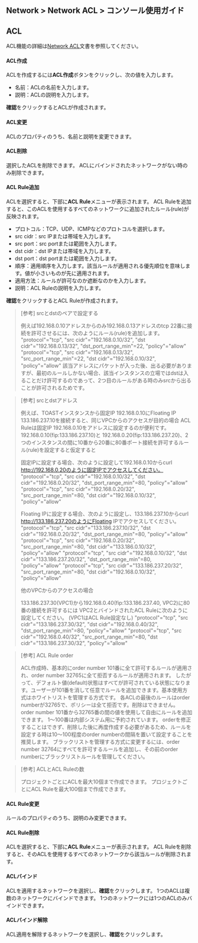 ## Network > Network ACL > コンソール使用ガイド

## ACL
ACL機能の詳細は[Network ACL](/Network/Network%20ACL/ko/overview/)文書を参照してください。

#### ACL作成
ACLを作成するには**ACL作成**ボタンをクリックし、次の値を入力します。

* 名前：ACLの名前を入力します。
* 説明：ACLの説明を入力します。

**確認**をクリックするとACLが作成されます。

#### ACL変更
ACLのプロパティのうち、名前と説明を変更できます。

#### ACL削除
選択したACLを削除できます。
ACLにバインドされたネットワークがない時のみ削除できます。

#### ACL Rule追加
ACLを選択すると、下部に**ACL Rule**メニューが表示されます。
ACL Ruleを追加すると、このACLを使用するすべてのネットワークに追加されたルール(rule)が反映されます。

* プロトコル：TCP、UDP、ICMPなどのプロトコルを選択します。
* src cidr：src IPまたは帯域を入力します。
* src port：src portまたは範囲を入力します。
* dst cidr：dst IPまたは帯域を入力します。
* dst port：dst portまたは範囲を入力します。
* 順序：適用順序を入力します。該当ルールが適用される優先順位を意味します。値が小さいものが先に適用されます。
* 適用方法：ルールが許可なのか遮断なのかを入力します。
* 説明：ACL Ruleの説明を入力します。

**確認**をクリックするとACL Ruleが作成されます。

> [参考] srcとdstのペアで設定する
>
> 例えば192.168.0.10アドレスからのみ192.168.0.13アドレスのtcp 22番に接続を許可させるには、次のようにルール(rule)を追加します。
> "protocol"="tcp", "src cidr"="192.168.0.10/32", "dst cidr"="192.168.0.13/32", "dst_port_range_min"=22, "policy"="allow"
> "protocol"="tcp", "src cidr"="192.168.0.13/32", "src_port_range_min"=22, "dst cidr"="192.168.0.10/32", "policy"="allow"
> 該当アドレスにパケットが入った後、出る必要がありますが、最初のルールしかない場合、該当インスタンスの立場ではdstは入ることだけ許可するのであって、2つ目のルールがある時のみsrcから出ることが許可されるためです。

> [参考] srcとdstアドレス
>
> 例えば、TOASTインスタンスから固定IP 192.168.0.10にFloating IP 133.186.237.10を接続すると、同じVPCからのアクセスが目的の場合 
> ACL Ruleは固定IP 192.168.0.10をアドレスに設定するのが便利です。
> 192.168.0.10(fip:133.186.237.10)と 192.168.0.20(fip:133.186.237.20)、2つのインスタンスの間に10番から20番に80番ポート接続を許可するルール(rule)を設定すると仮定すると
> 
> 固定IPに設定する場合、次のように設定して192.168.0.10からcurl http://192.168.0.20のように固定IPでアクセスしてください。
> "protocol"="tcp", "src cidr"="192.168.0.10/32", "dst cidr"="192.168.0.20/32", "dst_port_range_min"=80, "policy"="allow"
> "protocol"="tcp", "src cidr"="192.168.0.20/32", "src_port_range_min"=80, "dst cidr"="192.168.0.10/32", "policy"="allow"
> 
> Floating IPに設定する場合、次のように設定し、133.186.237.10からcurl http://133.186.237.20のようにFloating IPでアクセスしてください。
> "protocol"="tcp", "src cidr"="133.186.237.10/32", "dst cidr"="192.168.0.20/32", "dst_port_range_min"=80, "policy"="allow"
> "protocol"="tcp", "src cidr"="192.168.0.20/32", "src_port_range_min"=80, "dst cidr"="133.186.0.10/32", "policy"="allow"
> "protocol"="tcp", "src cidr"="192.168.0.10/32", "dst cidr"="133.186.237.20/32", "dst_port_range_min"=80, "policy"="allow"
> "protocol"="tcp", "src cidr"="133.186.237.20/32", "src_port_range_min"=80, "dst cidr"="192.168.0.10/32", "policy"="allow"
>
> 他のVPCからのアクセスの場合
>
> 133.186.237.30(VPC1)から192.168.0.40(fip:133.186.237.40, VPC2)に80番の接続を許可するには
> VPC2とバインドされたACL Ruleに次のように設定してください。 (VPC1はACL Rule設定なし)
> "protocol"="tcp", "src cidr"="133.186.237.30/32", "dst cidr"="192.168.0.40/32", "dst_port_range_min"=80, "policy"="allow"
> "protocol"="tcp", "src cidr"="192.168.0.40/32", "src_port_range_min"=80, "dst cidr"="133.186.237.30/32", "policy"="allow"

> [参考] ACL Rule order
>
> ACL作成時、基本的にorder number 101番に全て許可するルールが適用され、order number 32765に全て拒否するルールが適用されます。
> したがって、デフォルト値(default)状態はすべてが許可されている状態になります。ユーザーが101番を消して任意でルールを追加できます。基本使用方式はホワイトリストを管理する方式です。
> 各ACLの最後のルールはorder numberが32765で、ポリシーは全て拒否です。削除はできません。
> order number 101番から32765番の間の値を使用して自由にルールを追加できます。
> 1～100番は内部システム用に予約されています。
> orderを修正することはできず、削除した後に再度作成する必要があるため、ルールを設定する時は10～100程度のorder numberの間隔を置いて設定することを推奨します。
> ブラックリストを管理する方式に変更するには、order number 32764にすべてを許可するルールを追加し、その前のorder numberにブラックリストルールを管理してください。

> [参考] ACLとACL Ruleの数
>
> プロジェクトごとにACLを最大10個まで作成できます。 
> プロジェクトごとにACL Ruleを最大100個まで作成できます。
#### ACL Rule変更
ルールのプロパティのうち、説明のみ変更できます。

#### ACL Rule削除
ACLを選択すると、下部に**ACL Rule**メニューが表示されます。
ACL Ruleを削除すると、そのACLを使用するすべてのネットワークから該当ルールが削除されます。

#### ACLバインド
ACLを適用するネットワークを選択し、**確認**をクリックします。
1つのACLは複数のネットワークにバインドできます。
1つのネットワークには1つのACLのみバインドできます。

#### ACLバインド解除
ACL適用を解除するネットワークを選択し、**確認**をクリックします。
